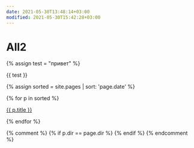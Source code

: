 ```yaml
---
date: 2021-05-30T13:48:14+03:00
modified: 2021-05-30T15:42:28+03:00
---
```


# All2

{% assign test = "привет" %}

{{ test }}

{% assign sorted = site.pages | sort: 'page.date' %}


<div id="navigation">
{% for p in sorted %}
<p><a href="{{ p.url }}">{{ p.title }}</a></p>
{% endfor %}
</div>

{% comment %}
{% if p.dir == page.dir %}
{% endif %}
{% endcomment %}
